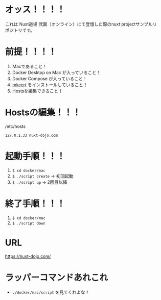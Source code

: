 # オッス！！！！
これは Nuxt道場 弐面（オンライン）にて登壇した際のnuxt projectサンプルリポジトリです。

# 前提！！！！
1. Macであること！
2. Docker Desktop on Mac が入っていること！
3. Docker Compose が入っていること！
4. [mkcert](https://github.com/FiloSottile/mkcert) をインストールしていること！
5. Hostsを編集できること！

# Hostsの編集！！！
/etc/hosts
```
127.0.1.33 nuxt-dojo.com
```

# 起動手順！！！
1. `$ cd docker/mac`
2. `$ ./script create` -> 初回起動
3. `$ ./script up` -> 2回目以降

# 終了手順！！！
1. `$ cd docker/mac`
2. `$ ./script down`

# URL
https://nuxt-dojo.com/

# ラッパーコマンドあれこれ
- `./docker/mac/script` を見てくれよな！
